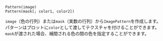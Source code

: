 ```
Pattern(image)
Pattern(mask[; color1, color2])
```

`image`（色の行列）または`mask`（実数の行列）から`ImagePattern`を作成します。パターンはプロットに`color`として渡してテクスチャを付けることができます。`mask`が渡された場合、補間される色の間の色を指定することができます。
